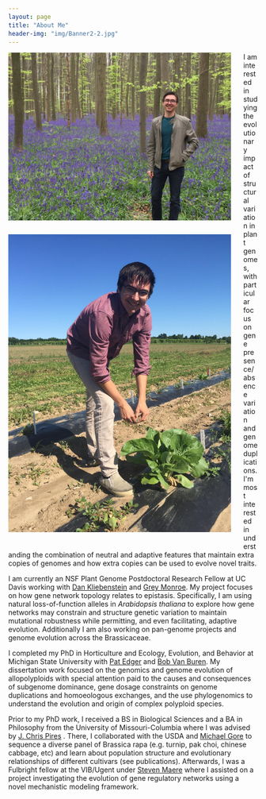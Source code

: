```yaml
---
layout: page
title: "About Me"
header-img: "img/Banner2-2.jpg"
---
```


<div style="float: left; padding-right: 25px; padding-bottom: 25px">
	<a href="http://kevinabird.github.io/img/AboutMe_pic.jpg"><img src="/img/AboutMe_pic.jpg" width="450" alt="Kevin Bird" onclick="_gaq.push(['_trackEvent', 'IMGs', 'Image', 'Ironman']);" /></a>
</div>

<div style="float: left; padding-right: 25px; padding-bottom: 25px">
	<a href="http://kevinabird.github.io/img/0MNpaewh.jpg"><img src="/img/AboutMe2.jpg" width="450" alt="Kevin Bird" onclick="_gaq.push(['_trackEvent', 'IMGs', 'Image', 'Ironman']);" /></a>
</div>


I am interested in studying the evolutionary impact of structural variation in plant genomes, with particular focus on gene presence/absence variation and genome duplications. I'm most interested in understanding the combination of neutral and adaptive features that maintain extra copies of 
genomes and how extra copies can be used to evolve novel traits. 

I am currently an NSF Plant Genome Postdoctoral Research Fellow at UC Davis working with [Dan Kliebenstein](https://psfaculty.plantsciences.ucdavis.edu/kliebenstein/) and [Grey Monroe](https://www.monroelab.org/). My project focuses on how gene network topology relates to epistasis. Specifically, I am using natural loss-of-function alleles in *Arabidopsis thaliana* to explore how gene networks may constrain and structure genetic variation to maintain mutational robustness while permitting, and even facilitating, adaptive evolution. Additionally I am also working on pan-genome projects and genome evolution across the Brassicaceae.

I completed my PhD in Horticulture and Ecology, Evolution, and Behavior at Michigan State University with [Pat Edger](www.polyploidy.msu.edu) and [Bob Van Buren](https://www.vanburenlab.org/). My dissertation work focused on the genomics and genome evolution of allopolyploids with special attention paid to the causes and consequences of subgenome dominance, gene dosage constraints on genome duplications and homoeologous exchanges, and the use phylogenomics to understand the evolution and origin of complex polyploid species.

Prior to my PhD work, I received a BS in Biological Sciences and a BA in Philosophy from the University of Missouri-Columbia where I was advised by [J. Chris Pires](https://pires.biology.missouri.edu) . There, I collaborated with the USDA and [Michael Gore](https://blogs.cornell.edu/gorelab/) to sequence a diverse panel of Brassica rapa (e.g. turnip, pak choi, chinese cabbage, etc) and learn about population structure and evolutionary relationships of different cultivars (see publications). Afterwards, I was a Fulbright fellow at the VIB/Ugent under [Steven Maere](https://www.psb.ugent.be/esb/ESB/Home.html) where I assisted on a project investigating the evolution of gene regulatory networks using a novel mechanistic modeling framework.
